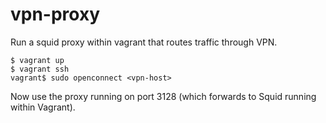 # vpn-proxy
Run a squid proxy within vagrant that routes traffic through VPN.

```
$ vagrant up
$ vagrant ssh
vagrant$ sudo openconnect <vpn-host>
```

Now use the proxy running on port 3128 (which forwards to Squid running within
Vagrant).